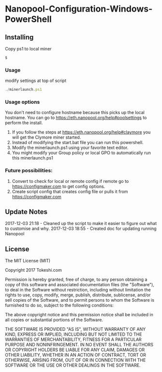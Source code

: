 # Nanopool-Configuration-Windows-PowerShell

## Installing
Copy ps1 to local miner
```powershell
$
```

### Usage
modify settings at top of script
```javascript
./minerlaunch.ps1
```

### Usage options
You don't need to configure hostname because this picks up the local hostname.
You can go to https://eth.nanopool.org/help#poolsettings to perform the install.
1.  If you follow the steps at https://eth.nanopool.org/help#claymore you will get the Clymore miner started.
2.  Instead of modifying the start.bat file you can run this powershell.
3.  Modify the minerlaunch.ps1 using your favorite text editor.
4.  You might modify your Group policy or local GPO to automatically run this minerlaunch.ps1

### Future possibilities:
1.  Convert to check for local or remote config if remote go to https://configmaker.com to get config options.
2.  Create script config that creates config file or pulls it from https://configmaker.com


## Update Notes
2017-12-03 21:18 - Cleaned up the script to make it easier to figure out what to customise and why.
2017-12-03 18:55 - Created doc for updating running Nanopool




## License

The MIT License (MIT)

Copyright 2017 Tokeshi.com

Permission is hereby granted, free of charge, to any person obtaining a copy
of this software and associated documentation files (the "Software"), to deal
in the Software without restriction, including without limitation the rights
to use, copy, modify, merge, publish, distribute, sublicense, and/or sell
copies of the Software, and to permit persons to whom the Software is
furnished to do so, subject to the following conditions:

The above copyright notice and this permission notice shall be included in
all copies or substantial portions of the Software.

THE SOFTWARE IS PROVIDED "AS IS", WITHOUT WARRANTY OF ANY KIND, EXPRESS OR
IMPLIED, INCLUDING BUT NOT LIMITED TO THE WARRANTIES OF MERCHANTABILITY,
FITNESS FOR A PARTICULAR PURPOSE AND NONINFRINGEMENT. IN NO EVENT SHALL THE
AUTHORS OR COPYRIGHT HOLDERS BE LIABLE FOR ANY CLAIM, DAMAGES OR OTHER
LIABILITY, WHETHER IN AN ACTION OF CONTRACT, TORT OR OTHERWISE, ARISING FROM,
OUT OF OR IN CONNECTION WITH THE SOFTWARE OR THE USE OR OTHER DEALINGS IN
THE SOFTWARE.
